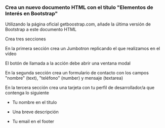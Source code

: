 ### Crea un nuevo documento HTML con el título "Elementos de Interés en Bootstrap"

Utilizando la página oficial getboostrap.com, añade la última versión de Bootstrap a este documento HTML

Crea tres secciones

En la primera sección crea un Jumbotron replicando el que realizamos en el vídeo

El botón de llamada a la acción debe abrir una ventana modal

En la segunda sección crea un formulario de contacto con los campos "nombre" (text), "teléfono" (number) y mensaje (textarea)

En la tercera sección crea una tarjeta con tu perfil de desarrollador/a que contenga lo siguiente

- Tu nombre en el título

- Una breve descripción

- Tu email en el footer